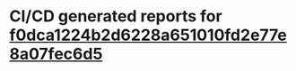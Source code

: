 # CI/CD generated reports for [f0dca1224b2d6228a651010fd2e77e8a07fec6d5](https://github.com/hydephp/develop/commit/f0dca1224b2d6228a651010fd2e77e8a07fec6d5)
